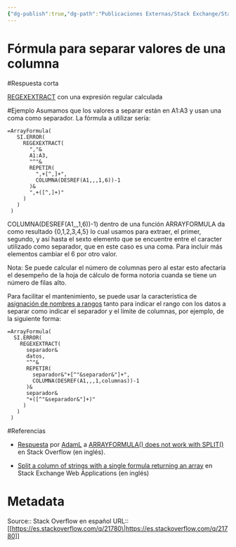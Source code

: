 ```yaml
---
{"dg-publish":true,"dg-path":"Publicaciones Externas/Stack Exchange/Stack Overflow en español/es.stackoverflow.com-21780.md","permalink":"/publicaciones-externas/stack-exchange/stack-overflow-en-espanol/es-stackoverflow-com-21780/","title":"Fórmula para separar valores de una columna","hide":true,"noteIcon":"\"0\"","created":"2024-04-03T12:49:10.626-06:00","updated":"2024-04-05T16:43:48.661-06:00"}
---
```


# Fórmula para separar valores de una columna

#Respuesta corta

[REGEXEXTRACT](https://support.google.com/docs/answer/3098244?hl=es) con una expresión regular calculada

#Ejemplo
Asumamos que los valores a separar están en A1:A3 y usan una coma como separador. La fórmula a utilizar sería:

    =ArrayFormula(
       SI.ERROR(
         REGEXEXTRACT(
           ","&
           A1:A3,
           "^"&
           REPETIR(
             ",+[^,]+",
             COLUMNA(DESREF(A1,,,1,6))-1
           )&
           ",+([^,]+)"
         )
       )
     )

COLUMNA(DESREF(A1,,,1,6))-1) dentro de una función ARRAYFORMULA da como resultado {0,1,2,3,4,5} lo cual usamos para extraer, el primer, segundo, y así hasta el sexto elemento que se encuentre entre el caracter utilizado como separador, que en este caso es una coma. Para incluir más elementos cambiar el 6 por otro valor.

Nota: Se puede calcular el número de columnas pero al estar esto afectaría el desempeño de la hoja de cálculo de forma notoria cuanda se tiene un número de filas alto.

Para facilitar el mantenimiento, se puede usar la característica de [asignación de nombres a rangos][1] tanto para indicar el rango con los datos a separar como indicar el separador y el límite de columnas, por ejemplo, de la siguiente forma:

    =ArrayFormula(
      SI.ERROR(
        REGEXEXTRACT(
          separador&
          datos,
          "^"&
          REPETIR(
            separador&"+[^"&separador&"]+",
            COLUMNA(DESREF(A1,,,1,columnas))-1
          )&
          separador&
          "+([^"&separador&"]+)"
         )
       )
     )

#Referencias

- [Respuesta](https://stackoverflow.com/a/26138109/1595451) por [AdamL](https://stackoverflow.com/users/1373663/adaml) a [ARRAYFORMULA() does not work with SPLIT()](https://stackoverflow.com/q/26137115/1595451) en Stack Overflow (en inglés).
- [Split a column of strings with a single formula returning an array](https://webapps.stackexchange.com/q/88517/88163) en Stack Exchange Web Applications (en inglés)


  [1]: https://support.google.com/docs/answer/63175?hl=es

# Metadata
Source:: Stack Overflow en español
URL:: [[https://es.stackoverflow.com/q/21780\|https://es.stackoverflow.com/q/21780]]

